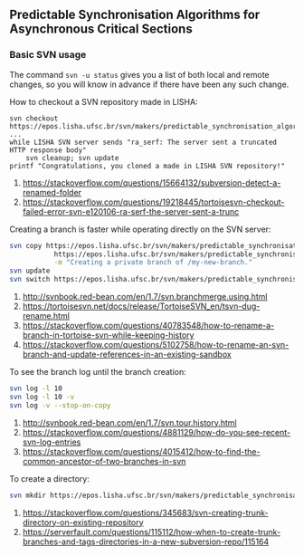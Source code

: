 
## Predictable Synchronisation Algorithms for Asynchronous Critical Sections




### Basic SVN usage

The command `svn -u status` gives you a list of both local and remote changes,
so you will know in advance if there have been any such change.

How to checkout a SVN repository made in LISHA:
```
svn checkout https://epos.lisha.ufsc.br/svn/makers/predictable_synchronisation_algorithms_for_asynchronous_critical_sections
...
while LISHA SVN server sends "ra_serf: The server sent a truncated HTTP response body"
    svn cleanup; svn update
printf "Congratulations, you cloned a made in LISHA SVN repository!"
```
1. https://stackoverflow.com/questions/15664132/subversion-detect-a-renamed-folder
1. https://stackoverflow.com/questions/19218445/tortoisesvn-checkout-failed-error-svn-e120106-ra-serf-the-server-sent-a-trunc


Creating a branch is faster while operating directly on the SVN server:
```sh
svn copy https://epos.lisha.ufsc.br/svn/makers/predictable_synchronisation_algorithms_for_asynchronous_critical_sections/epos2trunk \
           https://epos.lisha.ufsc.br/svn/makers/predictable_synchronisation_algorithms_for_asynchronous_critical_sections/epos2trunk/my-new-branch \
           -m "Creating a private branch of /my-new-branch."
svn update
svn switch https://epos.lisha.ufsc.br/svn/makers/predictable_synchronisation_algorithms_for_asynchronous_critical_sections/epos2trunk/my-new-branch
```
1. http://svnbook.red-bean.com/en/1.7/svn.branchmerge.using.html
1. https://tortoisesvn.net/docs/release/TortoiseSVN_en/tsvn-dug-rename.html
1. https://stackoverflow.com/questions/40783548/how-to-rename-a-branch-in-tortoise-svn-while-keeping-history
1. https://stackoverflow.com/questions/5102758/how-to-rename-an-svn-branch-and-update-references-in-an-existing-sandbox


To see the branch log until the branch creation:
```sh
svn log -l 10
svn log -l 10 -v
svn log -v --stop-on-copy
```
1. http://svnbook.red-bean.com/en/1.7/svn.tour.history.html
1. https://stackoverflow.com/questions/4881129/how-do-you-see-recent-svn-log-entries
1. https://stackoverflow.com/questions/4015412/how-to-find-the-common-ancestor-of-two-branches-in-svn


To create a directory:
```sh
svn mkdir https://epos.lisha.ufsc.br/svn/makers/predictable_synchronisation_algorithms_for_asynchronous_Closures/my-cool-directory -m "Making my-cool-directory"
```
1. https://stackoverflow.com/questions/345683/svn-creating-trunk-directory-on-existing-repository
1. https://serverfault.com/questions/115112/how-when-to-create-trunk-branches-and-tags-directories-in-a-new-subversion-repo/115164




